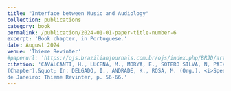 ```yaml
---
title: "Interface between Music and Audiology"
collection: publications
category: book
permalink: /publication/2024-01-01-paper-title-number-6
excerpt: 'Book chapter, in Portuguese.'
date: August 2024
venue: 'Thieme Revinter'
#paperurl: 'https://ojs.brazilianjournals.com.br/ojs/index.php/BRJD/article/view/54617'
citation: 'CAVALCANTI, H., LUCENA, M., MORYA, E., SOTERO SILVA, N, PAIVA, S. (2024) &quot;Interface between Music and Audiology
(Chapter).&quot; In: DELGADO, I., ANDRADE, K., ROSA, M. (Org.). <i>Speech therapy intervention in Audiology and Language.</i> 1ed.Rio
de Janeiro: Thieme Revinter, p. 56-66.'
---
```



